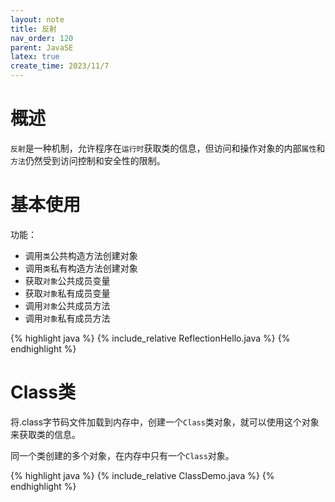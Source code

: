 ```yaml
---
layout: note
title: 反射
nav_order: 120
parent: JavaSE
latex: true
create_time: 2023/11/7
---
```


# 概述

`反射`是一种机制，允许程序在`运行时`获取类的信息，但访问和操作对象的内部`属性`和`方法`仍然受到访问控制和安全性的限制。

# 基本使用

功能：
- 调用`类`公共构造方法创建对象
- 调用`类`私有构造方法创建对象
- 获取`对象`公共成员变量
- 获取`对象`私有成员变量
- 调用`对象`公共成员方法
- 调用`对象`私有成员方法

{% highlight java %}
{% include_relative ReflectionHello.java %}
{% endhighlight %}

# Class类

将.class字节码文件加载到内存中，创建一个`Class`类对象，就可以使用这个对象来获取类的信息。

同一个类创建的多个对象，在内存中只有一个`Class`对象。

{% highlight java %}
{% include_relative ClassDemo.java %}
{% endhighlight %}

